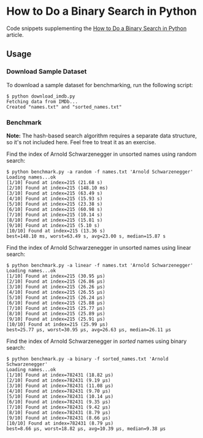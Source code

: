# How to Do a Binary Search in Python

Code snippets supplementing the [How to Do a Binary Search in Python](https://realpython.com/binary-search-python/) article.

## Usage

### Download Sample Dataset

To download a sample dataset for benchmarking, run the following script:

```shell
$ python download_imdb.py
Fetching data from IMDb...
Created "names.txt" and "sorted_names.txt"
```

### Benchmark

**Note:** The hash-based search algorithm requires a separate data structure, so it's not included here. Feel free to treat it as an exercise.

Find the index of Arnold Schwarzenegger in unsorted names using random search:

```shell
$ python benchmark.py -a random -f names.txt 'Arnold Schwarzenegger'
Loading names...ok
[1/10] Found at index=215 (21.68 s)
[2/10] Found at index=215 (148.10 ms)
[3/10] Found at index=215 (63.49 s)
[4/10] Found at index=215 (15.93 s)
[5/10] Found at index=215 (23.38 s)
[6/10] Found at index=215 (60.98 s)
[7/10] Found at index=215 (10.14 s)
[8/10] Found at index=215 (15.81 s)
[9/10] Found at index=215 (5.10 s)
[10/10] Found at index=215 (13.36 s)
best=148.10 ms, worst=63.49 s, avg=23.00 s, median=15.87 s
```

Find the index of Arnold Schwarzenegger in unsorted names using linear search:

```shell
$ python benchmark.py -a linear -f names.txt 'Arnold Schwarzenegger'
Loading names...ok
[1/10] Found at index=215 (30.95 µs)
[2/10] Found at index=215 (26.86 µs)
[3/10] Found at index=215 (26.26 µs)
[4/10] Found at index=215 (26.55 µs)
[5/10] Found at index=215 (26.24 µs)
[6/10] Found at index=215 (25.88 µs)
[7/10] Found at index=215 (25.77 µs)
[8/10] Found at index=215 (25.89 µs)
[9/10] Found at index=215 (25.91 µs)
[10/10] Found at index=215 (25.99 µs)
best=25.77 µs, worst=30.95 µs, avg=26.63 µs, median=26.11 µs
```

Find the index of Arnold Schwarzenegger in *sorted* names using binary search:

```shell
$ python benchmark.py -a binary -f sorted_names.txt 'Arnold Schwarzenegger'
Loading names...ok
[1/10] Found at index=782431 (18.82 µs)
[2/10] Found at index=782431 (9.19 µs)
[3/10] Found at index=782431 (11.08 µs)
[4/10] Found at index=782431 (9.70 µs)
[5/10] Found at index=782431 (10.14 µs)
[6/10] Found at index=782431 (9.35 µs)
[7/10] Found at index=782431 (9.42 µs)
[8/10] Found at index=782431 (8.79 µs)
[9/10] Found at index=782431 (8.66 µs)
[10/10] Found at index=782431 (8.79 µs)
best=8.66 µs, worst=18.82 µs, avg=10.39 µs, median=9.38 µs
```
